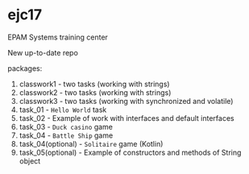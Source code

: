 # ejc17
EPAM Systems training center

New up-to-date repo

packages:
1. classwork1 - two tasks (working with strings)
2. classwork2 - two tasks (working with strings)
3. classwork3 - two tasks (working with synchronized and volatile)
4. task_01 - `Hello World` task
5. task_02 - Example of work with interfaces and default interfaces
6. task_03 - `Duck casino` game
7. task_04 - `Battle Ship` game
8. task_04(optional) - `Solitaire` game (Kotlin)
9. task_05(optional) - Example of constructors and methods of String object
